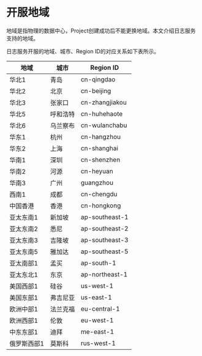 # 开服地域

地域是指物理的数据中心，Project创建成功后不能更换地域。本文介绍日志服务支持的地域。

日志服务开服的地域、城市、Region ID的对应关系如下表所示。

|地域|城市|Region ID|
|--|--|---------|
|华北1|青岛|cn-qingdao|
|华北2|北京|cn-beijing|
|华北3|张家口|cn-zhangjiakou|
|华北5|呼和浩特|cn-huhehaote|
|华北6|乌兰察布|cn-wulanchabu|
|华东1|杭州|cn-hangzhou|
|华东2|上海|cn-shanghai|
|华南1|深圳|cn-shenzhen|
|华南2|河源|cn-heyuan|
|华南3|广州|guangzhou|
|西南1|成都|cn-chengdu|
|中国香港|香港|cn-hongkong|
|亚太东南1|新加坡|ap-southeast-1|
|亚太东南2|悉尼|ap-southeast-2|
|亚太东南3|吉隆坡|ap-southeast-3|
|亚太东南5|雅加达|ap-southeast-5|
|亚太南部1|孟买|ap-south-1|
|亚太东北1|东京|ap-northeast-1|
|美国西部1|硅谷|us-west-1|
|美国东部1|弗吉尼亚|us-east-1|
|欧洲中部1|法兰克福|eu-central-1|
|欧洲西部1|伦敦|eu-west-1|
|中东东部1|迪拜|me-east-1|
|俄罗斯西部1|莫斯科|rus-west-1|

